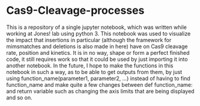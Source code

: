 # Cas9-Cleavage-processes

This is a repository of a single jupyter notebook, which was written while working at Jones! lab using python 3. This notebook was used to visualize the impact that insertions in particular (although the framework for mimsmatches and deletions is also made in here) have on Cas9 cleavage rate, position and kinetics. It is in no way, shape or form a perfect finished code, it still requires work so that it could be used by just importing it into another notebook.
In the future, I hope to make the functions in this notebook in such a way, as to be able to get outputs from them, by just using function_name(parameter1, parameter2, ...) instead of having to find function_name and make quite a few changes between def function_name: and return variable such as changing the axis limits that are being displayed and so on.
